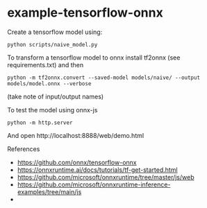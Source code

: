 # example-tensorflow-onnx


Create a tensorflow model using:

    python scripts/naive_model.py

To transform a tensorflow model to onnx install tf2onnx (see requirements.txt) and then

    python -m tf2onnx.convert --saved-model models/naive/ --output models/model.onnx --verbose

(take note of input/output names)

To test the model using onnx-js

    python -m http.server 

And open http://localhost:8888/web/demo.html


References

- https://github.com/onnx/tensorflow-onnx
- https://onnxruntime.ai/docs/tutorials/tf-get-started.html
- https://github.com/microsoft/onnxruntime/tree/master/js/web
- https://github.com/microsoft/onnxruntime-inference-examples/tree/main/js 
- 
